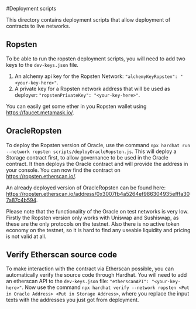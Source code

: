 #Deployment scripts

This directory contains deployment scripts that allow deployment of contracts to live networks.

## Ropsten

To be able to run the ropsten deployment scripts, you will need to add two keys to the `dev-keys.json` file.
1. An alchemy api key for the Ropsten Network: `"alchemyKeyRopsten": "<your-key-here>"`.
2. A private key for a Ropsten network address that will be used as deployer: `"ropstenPrivateKey": "<your-key-here>"`.

You can easily get some ether in you Ropsten wallet using https://faucet.metamask.io/.

## OracleRopsten

To deploy the Ropsten version of Oracle, use the command `npx hardhat run --network ropsten scripts/deployOracleRopsten.js`.
This will deploy a Storage contract first, to allow governance to be used in the Oracle contract. It then deploys the Oracle contract and will provide the address in your console. You can now find the contract on https://ropsten.etherscan.io/.

An already deployed version of OracleRopsten can be found here: https://ropsten.etherscan.io/address/0x3007fb4a5264ef986304935efffa307a87c4b594.

Please note that the functionality of the Oracle on test networks is very low. Firstly the Ropsten version only works with Uniswap and Sushiswap, as these are the only protocols on the testnet. Also there is no active token economy on the testnet, so it is hard to find any useable liquidity and pricing is not valid at all.

## Verify Etherscan source code

To make interaction with the contract via Etherscan possible, you can automatically verify the source code through Hardhat. You will need to add an etherscan API to the `dev-keys.json` file: `"etherscanAPI": "<your-key-here>"`.
Now use the command `npx hardhat verify --network ropsten <Put in Oracle Address> <Put in Storage Address>`, where you replace the input texts with the addresses you just got from deployment.
